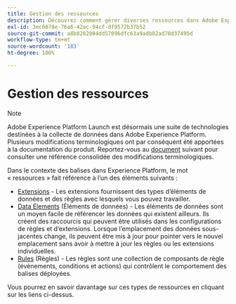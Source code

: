 ```yaml
---
title: Gestion des ressources
description: Découvrez comment gérer diverses ressources dans Adobe Experience Platform, notamment les extensions, les éléments de données et les règles.
exl-id: 3ec0078e-76a6-42ac-94cf-df9572b37b52
source-git-commit: a8b0282004dd57096dfc63a9adb82ad70d37495d
workflow-type: tm+mt
source-wordcount: '183'
ht-degree: 100%

---
```


# Gestion des ressources

>[!NOTE]
>
>Adobe Experience Platform Launch est désormais une suite de technologies destinées à la collecte de données dans Adobe Experience Platform. Plusieurs modifications terminologiques ont par conséquent été apportées à la documentation du produit. Reportez-vous au [document](../../term-updates.md) suivant pour consulter une référence consolidée des modifications terminologiques.

Dans le contexte des balises dans Experience Platform, le mot « ressources » fait référence à lʼun des éléments suivants :

* [Extensions](extensions/overview.md) - Les extensions fournissent des types d’éléments de données et des règles avec lesquels vous pouvez travailler.
* [Data Elements](data-elements.md) (Éléments de données) - Les éléments de données sont un moyen facile de référencer les données qui existent ailleurs. Ils créent des raccourcis qui peuvent être utilisés dans les configurations de règles et d’extensions. Lorsque l’emplacement des données sous-jacentes change, ils peuvent être mis à jour pour pointer vers le nouvel emplacement sans avoir à mettre à jour les règles ou les extensions individuelles.
* [Rules](rules.md) (Règles) - Les règles sont une collection de composants de règle (événements, conditions et actions) qui contrôlent le comportement des balises déployées.

Vous pourrez en savoir davantage sur ces types de ressources en cliquant sur les liens ci-dessus.
